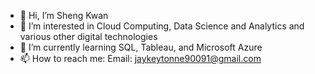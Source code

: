 - 👋 Hi, I’m Sheng Kwan
- 👀 I’m interested in Cloud Computing, Data Science and Analytics and various other digital technologies
- 🌱 I’m currently learning SQL, Tableau, and Microsoft Azure
- 📫 How to reach me: Email: jaykeytonne90091@gmail.com

<!---
shengkwan/shengkwan is a ✨ special ✨ repository because its `README.md` (this file) appears on your GitHub profile.
You can click the Preview link to take a look at your changes.
--->
